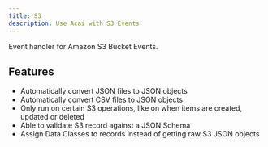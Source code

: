 ```yaml
---
title: S3
description: Use Acai with S3 Events
---
```


Event handler for Amazon S3 Bucket Events.

## Features

* Automatically convert JSON files to JSON objects
* Automatically convert CSV files to JSON objects
* Only run on certain S3 operations, like on when items are created, updated or deleted
* Able to validate S3 record against a JSON Schema
* Assign Data Classes to records instead of getting raw S3 JSON objects
